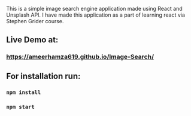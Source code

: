 This is a simple image search engine application made using React and Unsplash API. I have made this application as a part of learning react via Stephen Grider course.

## Live Demo at: 
### https://ameerhamza619.github.io/Image-Search/


## For installation run:

### `npm install`

### `npm start`
